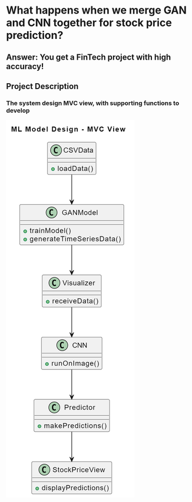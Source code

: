 # What happens when we merge GAN and CNN together for stock price prediction?

## Answer: You get a FinTech project with high accuracy!

## Project Description

### The system design MVC view, with supporting functions to develop

![Alt text](images\chatuml-diagram.png?raw=true "Title")
